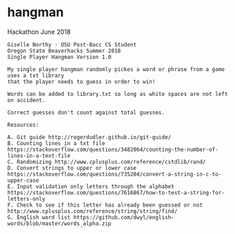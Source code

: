 # hangman
Hackathon June 2018

	Giselle Northy - OSU Post-Bacc CS Student
	Oregon State Beaverhacks Summer 2018
	Single Player Hangman Version 1.0

	My single player hangman randomly pickes a word or phrase from a game uses a txt library
	that the player needs to guess in order to win!

	Words can be added to library.txt so long as white spaces are not left on accident.

	Correct guesses don't count against total guesses. 

	Resources:

	A. Git guide http://rogerdudler.github.io/git-guide/
	B. Counting lines in a txt file https://stackoverflow.com/questions/3482064/counting-the-number-of-lines-in-a-text-file
	C. Randomizing http://www.cplusplus.com/reference/cstdlib/rand/
	D. Convert strings to upper or lower case https://stackoverflow.com/questions/735204/convert-a-string-in-c-to-upper-case
	E. Input validation only letters through the alphabet https://stackoverflow.com/questions/7616867/how-to-test-a-string-for-letters-only
	F. Check to see if this letter has already been guessed or not http://www.cplusplus.com/reference/string/string/find/
	G. English word list https://github.com/dwyl/english-words/blob/master/words_alpha.zip

